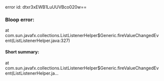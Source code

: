 error id: dtxr3xEWB1LuUUVBco020w==
### Bloop error:

at com.sun.javafx.collections.ListListenerHelper$Generic.fireValueChangedEvent(ListListenerHelper.java:327)
#### Short summary: 

at com.sun.javafx.collections.ListListenerHelper$Generic.fireValueChangedEvent(ListListenerHelper.ja...